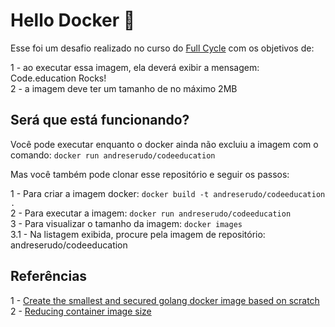 # Hello Docker :whale:

Esse foi um desafio realizado no curso do [Full Cycle](https://fullcycle.com.br/) com os objetivos de:

1 - ao executar essa imagem, ela deverá exibir a mensagem: Code.education Rocks!<br>
2 - a imagem deve ter um tamanho de no máximo 2MB<br>

## Será que está funcionando?

Você pode executar enquanto o docker ainda não excluiu a imagem com o comando: `docker run andreserudo/codeeducation` <br>

Mas você também pode clonar esse repositório e seguir os passos:

1 - Para criar a imagem docker: `docker build -t andreserudo/codeeducation .` <br>
2 - Para executar a imagem: `docker run andreserudo/codeeducation` <br>
3 - Para visualizar o tamanho da imagem: `docker images` <br>
3.1 - Na listagem exibida, procure pela imagem de repositório: andreserudo/codeeducation <br>

## Referências

1 - [Create the smallest and secured golang docker image based on scratch](https://chemidy.medium.com/create-the-smallest-and-secured-golang-docker-image-based-on-scratch-4752223b7324) <br>
2 - [Reducing container image size](https://medium.com/swlh/reducing-container-image-size-esp-for-go-applications-db7658e9063a)
